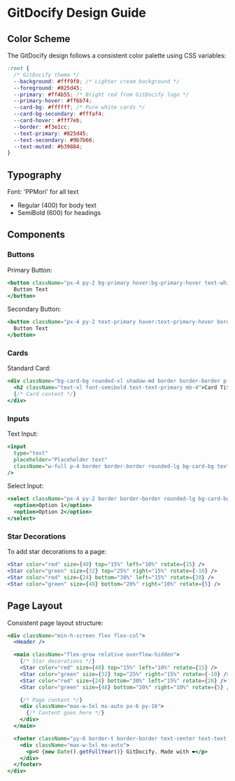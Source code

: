 # GitDocify Design Guide

## Color Scheme

The GitDocify design follows a consistent color palette using CSS variables:

```css
:root {
  /* GitDocify theme */
  --background: #fff9f0; /* Lighter cream background */
  --foreground: #825d45;
  --primary: #ff4b55; /* Bright red from GitDocify logo */
  --primary-hover: #ff6b74;
  --card-bg: #ffffff; /* Pure white cards */
  --card-bg-secondary: #fffaf4;
  --card-hover: #fff7eb;
  --border: #f3e1cc;
  --text-primary: #825d45;
  --text-secondary: #9b7b66;
  --text-muted: #b39884;
}
```

## Typography

Font: 'PPMori' for all text

- Regular (400) for body text
- SemiBold (600) for headings

## Components

### Buttons

Primary Button:

```jsx
<button className="px-4 py-2 bg-primary hover:bg-primary-hover text-white font-medium rounded-lg transition-colors">
  Button Text
</button>
```

Secondary Button:

```jsx
<button className="px-4 py-2 text-primary hover:text-primary-hover border border-border rounded-lg hover:bg-card-hover transition-colors">
  Button Text
</button>
```

### Cards

Standard Card:

```jsx
<div className="bg-card-bg rounded-xl shadow-md border border-border p-6">
  <h2 className="text-xl font-semibold text-text-primary mb-4">Card Title</h2>
  {/* Card content */}
</div>
```

### Inputs

Text Input:

```jsx
<input
  type="text"
  placeholder="Placeholder text"
  className="w-full p-4 border border-border rounded-lg bg-card-bg text-text-primary placeholder-text-muted focus:outline-none"
/>
```

Select Input:

```jsx
<select className="px-4 py-2 border border-border rounded-lg bg-card-bg text-text-primary focus:outline-none">
  <option>Option 1</option>
  <option>Option 2</option>
</select>
```

### Star Decorations

To add star decorations to a page:

```jsx
<Star color="red" size={40} top="15%" left="10%" rotate={15} />
<Star color="green" size={32} top="25%" right="15%" rotate={-10} />
<Star color="red" size={24} bottom="30%" left="15%" rotate={20} />
<Star color="green" size={48} bottom="20%" right="10%" rotate={5} />
```

## Page Layout

Consistent page layout structure:

```jsx
<div className="min-h-screen flex flex-col">
  <Header />

  <main className="flex-grow relative overflow-hidden">
    {/* Star decorations */}
    <Star color="red" size={40} top="15%" left="10%" rotate={15} />
    <Star color="green" size={32} top="25%" right="15%" rotate={-10} />
    <Star color="red" size={24} bottom="30%" left="15%" rotate={20} />
    <Star color="green" size={48} bottom="20%" right="10%" rotate={5} />

    {/* Page content */}
    <div className="max-w-5xl mx-auto px-6 py-16">
      {/* Content goes here */}
    </div>
  </main>

  <footer className="py-6 border-t border-border text-center text-text-muted text-sm">
    <div className="max-w-5xl mx-auto">
      <p>© {new Date().getFullYear()} GitDocify. Made with ❤️</p>
    </div>
  </footer>
</div>
```
